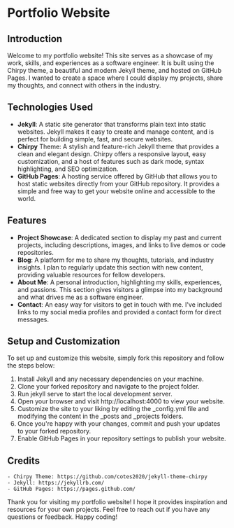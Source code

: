 # Portfolio Website

## Introduction

Welcome to my portfolio website! This site serves as a showcase of my work, skills, and experiences as a software engineer. It is built using the Chirpy theme, a beautiful and modern Jekyll theme, and hosted on GitHub Pages. I wanted to create a space where I could display my projects, share my thoughts, and connect with others in the industry.

## Technologies Used

- **Jekyll**: A static site generator that transforms plain text into static websites. Jekyll makes it easy to create and manage content, and is perfect for building simple, fast, and secure websites.
- **Chirpy** Theme: A stylish and feature-rich Jekyll theme that provides a clean and elegant design. Chirpy offers a responsive layout, easy customization, and a host of features such as dark mode, syntax highlighting, and SEO optimization.
- **GitHub Pages**: A hosting service offered by GitHub that allows you to host static websites directly from your GitHub repository. It provides a simple and free way to get your website online and accessible to the world.

## Features

- **Project Showcase**: A dedicated section to display my past and current projects, including descriptions, images, and links to live demos or code repositories.
- **Blog**: A platform for me to share my thoughts, tutorials, and industry insights. I plan to regularly update this section with new content, providing valuable resources for fellow developers.
- **About Me**: A personal introduction, highlighting my skills, experiences, and passions. This section gives visitors a glimpse into my background and what drives me as a software engineer.
- **Contact**: An easy way for visitors to get in touch with me. I've included links to my social media profiles and provided a contact form for direct messages.

## Setup and Customization

To set up and customize this website, simply fork this repository and follow the steps below:

1. Install Jekyll and any necessary dependencies on your machine.
2. Clone your forked repository and navigate to the project folder.
3. Run jekyll serve to start the local development server.
4. Open your browser and visit http://localhost:4000 to view your website.
5. Customize the site to your liking by editing the \_config.yml file and modifying the content in the \_posts and \_projects folders.
6. Once you're happy with your changes, commit and push your updates to your forked repository.
7. Enable GitHub Pages in your repository settings to publish your website.

## Credits

    - Chirpy Theme: https://github.com/cotes2020/jekyll-theme-chirpy
    - Jekyll: https://jekyllrb.com/
    - GitHub Pages: https://pages.github.com/

Thank you for visiting my portfolio website! I hope it provides inspiration and resources for your own projects. Feel free to reach out if you have any questions or feedback. Happy coding!
